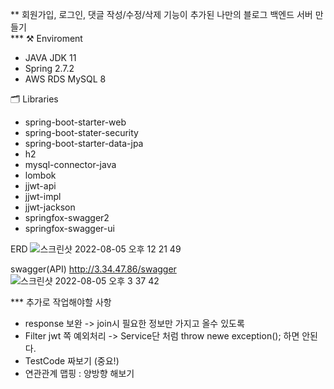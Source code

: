 ** 회원가입, 로그인, 댓글 작성/수정/삭제 기능이 추가된 나만의 블로그 백엔드 서버 만들기
<br>
*** ⚒ Enviroment
- JAVA JDK 11
- Spring 2.7.2
- AWS RDS MySQL 8


🗂 Libraries
- spring-boot-starter-web
- spring-boot-stater-security
- spring-boot-starter-data-jpa
- h2
- mysql-connector-java
- lombok
- jjwt-api
- jjwt-impl
- jjwt-jackson
- springfox-swagger2
- springfox-swagger-ui

ERD
![스크린샷 2022-08-05 오후 12 21 49](https://user-images.githubusercontent.com/35164102/183032084-36ef8cf3-9b0c-4253-a15c-7a80199dfdd3.png)

swagger(API)
http://3.34.47.86/swagger
![스크린샷 2022-08-05 오후 3 37 42](https://user-images.githubusercontent.com/35164102/183031837-b34397eb-feae-4eab-a75a-0fdf7bd0ab14.png)


*** 추가로 작업해야할 사항
- response 보완 -> join시 필요한 정보만 가지고 올수 있도록
- Filter jwt 쪽 예외처리 -> Service단 처럼 throw newe exception(); 하면 안된다.
- TestCode 짜보기 (중요!)
- 연관관계 맵핑 : 양방향 해보기
